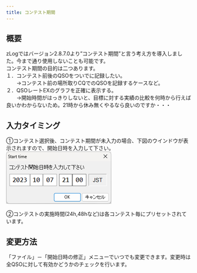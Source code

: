 ```yaml
---
title: コンテスト期間
---
```


## 概要
zLogではバージョン2.8.7.0より”コンテスト期間”と言う考え方を導入しました。今まで通り使用しないことも可能です。  
コンテスト期間の目的は二つあります。  
１．コンテスト前後のQSOをついでに記録したい。  
　　→コンテスト前の場所取りCQでのQSOを記録するケースなど。  
２．QSOレートEXのグラフを正確に表示する。  
　　→開始時間がはっきりしないと、目標に対する実績の比較を何時から行えば良いかわからないため。21時から休み無くやるなら良いのですか・・・  

## 入力タイミング
①コンテスト選択後、コンテスト期間が未入力の場合、下図のウインドウが表示されますので、開始日時を入力して下さい。  
![コンテスト期間の入力](https://github.com/nextzlog/use.zlog.org/blob/master/images/contest_period_1.png?raw=true)  

②コンテストの実施時間(24h,48hなど)は各コンテスト毎にプリセットされています。  


## 変更方法
「ファイル」－「開始日時の修正」メニューでいつでも変更できます。変更時は全QSOに対して有効かどうかのチェックを行います。  

